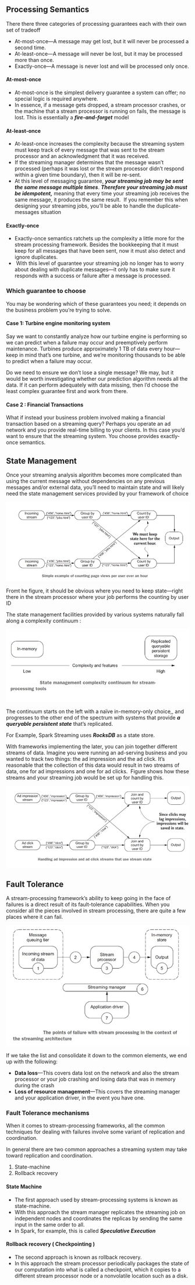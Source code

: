 ## Processing Semantics

There there three categories of processing guarantees each with their own set of tradeoff 
- At-most-once—A message may get lost, but it will never be processed a second time.
- At-least-once—A message will never be lost, but it may be processed more than once.
- Exactly-once—A message is never lost and will be processed only once.

#### At-most-once
- At-most-once is the simplest delivery guarantee a system can offer; no special logic is required anywhere.
- In essence, if a message gets dropped, a stream processor crashes, or the machine that a stream processor is running on fails, the message is lost. This is essentially a ***fire-and-forget*** model
#### At-least-once
- At-least-once increases the complexity because the streaming system must keep track of every message that was sent to the stream processor and an acknowledgment that it was received. 
- If the streaming manager determines that the message wasn’t processed (perhaps it was lost or the stream processor didn’t respond within a given time boundary), then it will be re-sent. 
- At this level of messaging guarantee, ***your streaming job may be sent the same message multiple times***. ***Therefore your streaming job must be idempotent,*** meaning that every time your streaming job receives the same message, it produces the same result.  If you remember this when designing your streaming jobs, you’ll be able to handle the duplicate-messages situation

#### Exactly-once
- Exactly-once semantics ratchets up the complexity a little more for the stream processing framework. Besides the bookkeeping that it must keep for all messages that have been sent, now it must also detect and ignore duplicates.
-  With this level of guarantee your streaming job no longer has to worry about dealing with duplicate messages—it only has to make sure it responds with a success or failure after a message is processed.

### Which guarantee to choose

You may be wondering which of these guarantees you need; it depends on the business problem you’re trying to solve.

#### Case 1: Turbine engine monitoring system

Say we want to constantly analyze how our turbine engine is performing so we can predict when a failure may occur and preemptively perform maintenance. Turbines produce approximately 1 TB of data every hour—keep in mind that’s one turbine, and we’re monitoring thousands to be able to predict when a failure may occur.  

Do we need to ensure we don’t lose a single message? We may, but it would be worth investigating whether our prediction algorithm needs all the data. If it can perform adequately with data missing, then I’d choose the least complex guarantee first and work from there.

#### Case 2 : Financial Transactions

What if instead your business problem involved making a financial transaction based on a streaming query? Perhaps you operate an ad network and you provide real-time billing to your clients. In this case you’d want to ensure that the streaming system. You choose provides exactly-once semantics. 

## State Management

Once your streaming analysis algorithm becomes more complicated than using the current message without dependencies on any previous messages and/or external data, you’ll need to maintain state and will likely need the state management services provided by your framework of choice

![](../../images/state_management_1.jpg)


Fromt he figure, it should be obvious where you need to keep state—right there in the stream processor where your job performs the counting by user ID

The state management facilities provided by various systems naturally fall along a complexity continuum :

![](../../images/state_management_2.jpg)

The continuum starts on the left with a naïve in-memory-only choice,, and progresses to the other end of the spectrum with systems that provide ***a queryable persistent state*** that’s replicated.

For Example, Spark Streaming uses ***RocksDB*** as a state store.

With frameworks implementing the later,  you can join together different streams of data. Imagine you were running an ad-serving business and you wanted to track two things: the ad impression and the ad click. It’s reasonable that the collection of this data would result in two streams of data, one for ad impressions and one for ad clicks.  Figure shows how these streams and your streaming job would be set up for handling this.

![](../../images/state_management_3.jpg)


## Fault Tolerance

A stream-processing framework’s ability to keep going in the face of failures is a direct result of its fault-tolerance capabilities. When you consider all the pieces involved in stream processing, there are quite a few places where it can fail.

![](../../images/fault_tolerance.jpg)

If we take the list and consolidate it down to the common elements, we end up with the following:
- **Data loss**—This covers data lost on the network and also the stream processor or your job crashing and losing data that was in memory during the crash
- **Loss of resource management**—This covers the streaming manager and your application driver, in the event you have one.

### Fault Tolerance mechanisms

When it comes to stream-processing frameworks, all the common techniques for dealing with failures involve some variant of replication and coordination. 

In general there are two common approaches a streaming system may take toward replication and coordination.  
1. State-machine
2. Rollback recovery

#### State Machine 
- The first approach used by stream-processing systems is known as state-machine. 
- With this approach the stream manager replicates the streaming job on independent nodes and coordinates the replicas by sending the same input in the same order to all.
- In Spark, for example, this is called ***Speculative Execution***

#### Rollback recovery ( Checkpointing )
- The second approach is known as rollback recovery.
- In this approach the stream processor periodically packages the state of our computation into what is called a checkpoint, which it copies to a different stream processor node or a nonvolatile location such as a disk.
